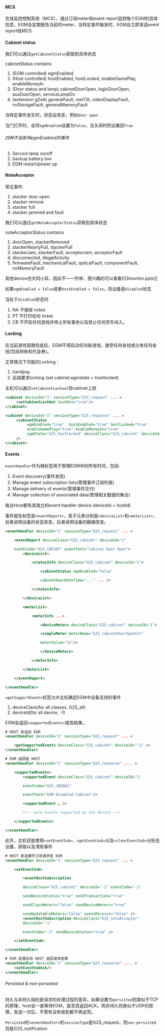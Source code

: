 #### MCS
在线监控控制系统（MCS），通过订阅meter和event report监控每个EGM的具体信息，EGM会定期报告当前的meter，当特定事件触发时，EGM会立即发送event report给MCS.

#### Cabinet status
我们可以通过`getCabinetStatus`获取到具体状态

cabinetStatus contains
1. (EGM controlled) egmEnabled
2. (Host controlled) hostEnabled, hostLocked, enableGamePlay, enableMoneyIn 
3. (Door status and lamp) cabinetDoorOpen, logicDoorOpen, auxDoorOpen, serviceLampOn
4. (extension g2sA) generalFault, reelTilt, videoDisplayFault, nvStorageFault, generalMemoryFault


当特定事件发生时，状态会改变，例如`door open`

当门打开时，会将`egmEnabled`设置为`False`，当关闭时则设置回`True`


###### 四种不会影响egmEnabled的事件
1. Service lamp on/off
2. backup battery low
3. EGM restart/power up

#### NoteAcceptor
常见事件:
1. stacker door open
2. stacker remove
3. stacker full
4. stacker jammed and fault

我们可以通过`getNoteAcceptorStatus`获取到具体状态

noteAcceptorStatus contains
1. doorOpen, stackerRemoved
2. stackerNearlyFull, stackerFull 
3. stackerJam, stackerFault, acceptorJam, acceptorFault
4. disconnected, illegalActivity
5. firmwareFault, mechanicalFault, opticalFault, componentFault, nvMemoryFault

其他device也大同小异，因此不一一列举，感兴趣的可以查看![[3monitor.pptx]]


如果`egmEnabled = false`或者`hostEnabled = false`，则设备是`disabled`状态

当处于`disabled`状态时
1. NA 不接收 notes
2. PT 不打印任何 ticket
3. CB 不开启任何游戏并停止所有事务以及禁止任何货币进入。

#### Locking
在当前游戏周期完成后，EGM不得启动任何新游戏，接受任何金钱或分发任何金钱(包括转账和代金券)。

正常情况下可能的Locking：
1. handpay
2. 远端要求locking (set cabinet.egmstate = hostlocked)

主机可以通过`setCabinetLockout`将cabinet上锁

```xml
<cabinet deviceId="1" sessionType="G2S_request" ... >
     <setCabinetLockOut lockOut="true"/> 
</cabinet>
```

```xml
<cabinet deviceId="1" sessionType="G2S_response" ... >
     <cabinetStatus 
          egmEnabled="true"  hostEnabled="true" hostLocked="true" 
          enableGamePlay="true" enableMoneyIn="true"
          egmState="G2S_hostLocked" deviceClass="G2S_cabinet" deviceId="1" … 
     />
</cabinet>
```

#### Events
`eventHandler`作为根标签用于管理EGM中的所有时间，包括:
1. Event discovery(事件发现)
2. Manage event subscription lists(管理事件订阅列表)
3. Manage delivery of events(管理事件交付)
4. Manage collection of associated data(管理相关数据的集合)

每台Host都有其独立的event handler device (deviceId = hostId)

事件报告标签是`<eventReport>`，其子元素分别是`<deviceList>`和`<meterList>`，前者说明设备的状态改变，后者说明设备的数据改变。

```xml 
<eventHandler deviceId="1" sessionType="G2S_request" ... >

	<eventReport deviceClass="G2S_cabinet" deviceId="1"

	eventCode="G2S_CBE307" eventText="Cabinet Door Open">
		<deviceList>

			<statusInfo deviceClass="G2S_cabinet" deviceId="1">

				<cabinetStatus egmEnabled="false"

				cabinetDoorDateTime="..." ... />

			</statusInfo>

		</deviceList>

		<meterList>

			<meterInfo ...>

				<deviceMeters deviceClass="G2S_cabinet" deviceId="1">

				<simpleMeter meterName="G2S_cabinetDoorOpenCnt"

				meterValue="12"/>

				</deviceMeters>

			</meterInfo>

		</meterList>

	</eventReport>

</eventHandler>
```

`<getSupportEvent>`标签允许主机确定EGM中设备支持的事件

1. deviceClass(for all classes, G2S_all)
2. deviceId(for all device, -1)

EGM会返回`<supportedEvents>`报告结果。

```xml
# HOST 发送给 EGM
<eventHandler deviceId="1" sessionType="G2S_request" ... >

	<getSupportedEvents deviceClass="G2S_cabinet" deviceId="-1" />
</eventHandler>
```

```xml
# EGM 返回给 HOST
<eventHandler deviceId="1" sessionType="G2S_response" .... >

	<supportedEvents>
		<supportedEvent deviceClass="G2S_cabinet" deviceId="1"

		eventCode="G2S_CBE001"

		eventText="EGM Disabled Cabinet"/>

		<supportedEvent … />

		<!-- more events supported by the device -->

	</supportedEvents>

</eventHandler>
```

此外，主机还能使用`<setEventSub>`、`<getEventSub>`以及`<clearEventSub>`分别去设置，获取以及清除事件

```xml
# HOST 发送事件订阅请求给 EGM
<eventHandler deviceId="1" sessionType="G2S_request" ... >

	<setEventSub>

		<eventHostSubscription

		deviceClass="G2S_cabinet" deviceId="-1" eventCode="-1"

		sendDeviceStatus="true" sendTransaction="true"

		sendClassMeters="false" sendDeviceMeters="true"

		sendUpdatableMeters="false" eventPersist="false" />
		<eventHostSubscription deviceClass="G2S_noteAcceptor"
		deviceId="-1"

		eventCode="-1" sendDeviceStatus="true" />

	</setEventSub>

</eventHandler>
```

```xml
# EGM 处理后向 HOST 返回请求结果
<eventHandler deviceId="1" sessionType="G2S_response" .... >
	<setEventSubAck/>
</eventHandler>
```

###### Persisted & non-persisted
持久与非持久指的是请求的处理过程的差异，如果设置为`persisted`则类似于TCP的原理，host会一直等待EGM，直至其返回ACK。而非持久则类似于UDP的原理，发送一次后，不管有没有收到都不再追究。

`Persisted`的`<eventHandler>`的`sessionType`是G2S_request，而`non-persisted`则是G2S_notification.


####